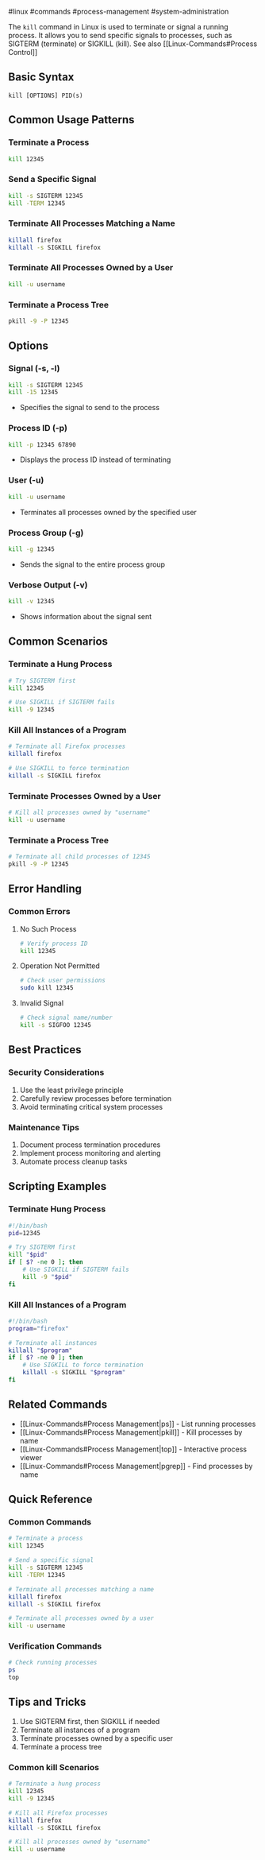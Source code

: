 #linux #commands #process-management #system-administration

The `kill` command in Linux is used to terminate or signal a running process. It allows you to send specific signals to processes, such as SIGTERM (terminate) or SIGKILL (kill). See also [[Linux-Commands#Process Control]]

## Basic Syntax
```
kill [OPTIONS] PID(s)
```

## Common Usage Patterns

### Terminate a Process
```bash
kill 12345
```

### Send a Specific Signal
```bash
kill -s SIGTERM 12345
kill -TERM 12345
```

### Terminate All Processes Matching a Name
```bash
killall firefox
killall -s SIGKILL firefox
```

### Terminate All Processes Owned by a User
```bash
kill -u username
```

### Terminate a Process Tree
```bash
pkill -9 -P 12345
```

## Options

### Signal (-s, -l)
```bash
kill -s SIGTERM 12345
kill -15 12345
```
- Specifies the signal to send to the process

### Process ID (-p)
```bash
kill -p 12345 67890
```
- Displays the process ID instead of terminating

### User (-u)
```bash
kill -u username
```
- Terminates all processes owned by the specified user

### Process Group (-g)
```bash
kill -g 12345
```
- Sends the signal to the entire process group

### Verbose Output (-v)
```bash
kill -v 12345
```
- Shows information about the signal sent

## Common Scenarios

### Terminate a Hung Process
```bash
# Try SIGTERM first
kill 12345

# Use SIGKILL if SIGTERM fails
kill -9 12345
```

### Kill All Instances of a Program
```bash
# Terminate all Firefox processes
killall firefox

# Use SIGKILL to force termination
killall -s SIGKILL firefox
```

### Terminate Processes Owned by a User
```bash
# Kill all processes owned by "username"
kill -u username
```

### Terminate a Process Tree
```bash
# Terminate all child processes of 12345
pkill -9 -P 12345
```

## Error Handling

### Common Errors
1. No Such Process
   ```bash
   # Verify process ID
   kill 12345
   ```

2. Operation Not Permitted
   ```bash
   # Check user permissions
   sudo kill 12345
   ```

3. Invalid Signal
   ```bash
   # Check signal name/number
   kill -s SIGFOO 12345
   ```

## Best Practices

### Security Considerations
1. Use the least privilege principle
2. Carefully review processes before termination
3. Avoid terminating critical system processes

### Maintenance Tips
1. Document process termination procedures
2. Implement process monitoring and alerting
3. Automate process cleanup tasks

## Scripting Examples

### Terminate Hung Process
```bash
#!/bin/bash
pid=12345

# Try SIGTERM first
kill "$pid"
if [ $? -ne 0 ]; then
    # Use SIGKILL if SIGTERM fails
    kill -9 "$pid"
fi
```

### Kill All Instances of a Program
```bash
#!/bin/bash
program="firefox"

# Terminate all instances
killall "$program"
if [ $? -ne 0 ]; then
    # Use SIGKILL to force termination
    killall -s SIGKILL "$program"
fi
```

## Related Commands
- [[Linux-Commands#Process Management|ps]] - List running processes
- [[Linux-Commands#Process Management|pkill]] - Kill processes by name
- [[Linux-Commands#Process Management|top]] - Interactive process viewer
- [[Linux-Commands#Process Management|pgrep]] - Find processes by name

## Quick Reference

### Common Commands
```bash
# Terminate a process
kill 12345

# Send a specific signal
kill -s SIGTERM 12345
kill -TERM 12345

# Terminate all processes matching a name
killall firefox
killall -s SIGKILL firefox

# Terminate all processes owned by a user
kill -u username
```

### Verification Commands
```bash
# Check running processes
ps
top
```

## Tips and Tricks
1. Use SIGTERM first, then SIGKILL if needed
2. Terminate all instances of a program
3. Terminate processes owned by a specific user
4. Terminate a process tree

### Common kill Scenarios
```bash
# Terminate a hung process
kill 12345
kill -9 12345

# Kill all Firefox processes
killall firefox
killall -s SIGKILL firefox

# Kill all processes owned by "username"
kill -u username
```